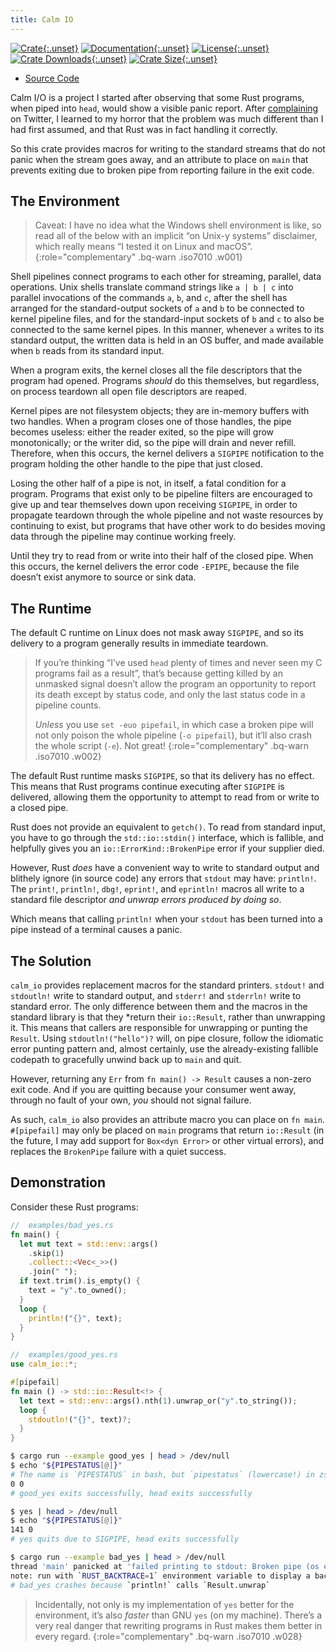 ```yaml
---
title: Calm IO
---
```


[![Crate](https://img.shields.io/crates/v/calm_io.svg "Crate Version Display"){:.unset}](https://crates.io/crates/calm_io "Crate Link")
[![Documentation](https://docs.rs/calm_io/badge.svg "Documentation Display"){:.unset}](https://docs.rs/calm_io "Documentation Link")
[![License](https://img.shields.io/crates/l/calm_io.svg "License Display"){:.unset}](https://github.com/myrrlyn/calm_io/blob/master/LICENSE.txt "License")
[![Crate Downloads](https://img.shields.io/crates/dv/calm_io.svg "Download Counter"){:.unset}](https://crates.io/crates/calm_io "Crate Link")
[![Crate Size](https://tokei.rs/b1/github/myrrlyn/calm_io?category=code "Repository Size"){:.unset}](https://github.com/myrrlyn/calm_io "Source Code")

- [Source Code][source]

Calm I/O is a project I started after observing that some Rust programs, when
piped into `head`, would show a visible panic report. After [complaining] on
Twitter, I learned to my horror that the problem was much different than I had
first assumed, and that Rust was in fact handling it correctly.

So this crate provides macros for writing to the standard streams that do not
panic when the stream goes away, and an attribute to place on `main` that
prevents exiting due to broken pipe from reporting failure in the exit code.

## The Environment

> Caveat: I have no idea what the Windows shell environment is like, so read all
> of the below with an implicit “on Unix-y systems” disclaimer, which really
> means “I tested it on Linux and macOS”.
{:role="complementary" .bq-warn .iso7010 .w001}

Shell pipelines connect programs to each other for streaming, parallel, data
operations. Unix shells translate command strings like `a | b | c` into parallel
invocations of the commands `a`, `b`, and `c`, after the shell has arranged for
the standard-output sockets of `a` and `b` to be connected to kernel pipeline
files, and for the standard-input sockets of `b` and `c` to also be connected to
the same kernel pipes. In this manner, whenever `a` writes to its standard
output, the written data is held in an OS buffer, and made available when `b`
reads from its standard input.

When a program exits, the kernel closes all the file descriptors that the
program had opened. Programs *should* do this themselves, but regardless, on
process teardown all open file descriptors are reaped.

Kernel pipes are not filesystem objects; they are in-memory buffers with two
handles. When a program closes one of those handles, the pipe becomes useless:
either the reader exited, so the pipe will grow monotonically; or the writer
did, so the pipe will drain and never refill. Therefore, when this occurs, the
kernel delivers a `SIGPIPE` notification to the program holding the other handle
to the pipe that just closed.

Losing the other half of a pipe is not, in itself, a fatal condition for a
program. Programs that exist only to be pipeline filters are encouraged to give
up and tear themselves down upon receiving `SIGPIPE`, in order to propagate
teardown through the whole pipeline and not waste resources by continuing to
exist, but programs that have other work to do besides moving data through the
pipeline may continue working freely.

Until they try to read from or write into their half of the closed pipe. When
this occurs, the kernel delivers the error code `-EPIPE`, because the file
doesn’t exist anymore to source or sink data.

## The Runtime

The default C runtime on Linux does not mask away `SIGPIPE`, and so its delivery
to a program generally results in immediate teardown.

> If you’re thinking “I’ve used `head` plenty of times and never seen my C
> programs fail as a result”, that’s because getting killed by an unmasked
> signal doesn’t allow the program an opportunity to report its death except
> by status code, and only the last status code in a pipeline counts.
>
> *Unless* you use `set -euo pipefail`, in which case a broken pipe will not
> only poison the whole pipeline (`-o pipefail`), but it’ll also crash the
> whole script (`-e`). Not great!
{:role="complementary" .bq-warn .iso7010 .w002}

The default Rust runtime masks `SIGPIPE`, so that its delivery has no effect.
This means that Rust programs continue executing after `SIGPIPE` is delivered,
allowing them the opportunity to attempt to read from or write to a closed pipe.

Rust does not provide an equivalent to `getch()`. To read from standard input,
you have to go through the `std::io::stdin()` interface, which is fallible, and
helpfully gives you an `io::ErrorKind::BrokenPipe` error if your supplier died.

However, Rust *does* have a convenient way to write to standard output and
blithely ignore (in source code) any errors that `stdout` may have: `println!`.
The `print!`, `println!`, `dbg!`, `eprint!`, and `eprintln!` macros all write to
a standard file descriptor *and unwrap errors produced by doing so*.

Which means that calling `println!` when your `stdout` has been turned into a
pipe instead of a terminal causes a panic.

## The Solution

`calm_io` provides replacement macros for the standard printers. `stdout!` and
`stdoutln!` write to standard output, and `stderr!` and `stderrln!` write to
standard error. The only difference between them and the macros in the standard
library is that they *return their `io::Result`, rather than unwrapping it. This
means that callers are responsible for unwrapping or punting the `Result`. Using
`stdoutln!("hello")?` will, on pipe closure, follow the idiomatic error punting
pattern and, almost certainly, use the already-existing fallible codepath to
gracefully unwind back up to `main` and quit.

However, returning any `Err` from `fn main() -> Result` causes a non-zero exit
code. And if you are quitting because your consumer went away, through no fault
of your own, *you* should not signal failure.

As such, `calm_io` also provides an attribute macro you can place on `fn main`.
`#[pipefail]` may only be placed on `main` programs that return `io::Result` (in
the future, I may add support for `Box<dyn Error>` or other virtual errors), and
replaces the `BrokenPipe` failure with a quiet success.

## Demonstration

Consider these Rust programs:

```rust
//  examples/bad_yes.rs
fn main() {
  let mut text = std::env::args()
    .skip(1)
    .collect::<Vec<_>>()
    .join(" ");
  if text.trim().is_empty() {
    text = "y".to_owned();
  }
  loop {
    println!("{}", text);
  }
}
```

```rust
//  examples/good_yes.rs
use calm_io::*;

#[pipefail]
fn main () -> std::io::Result<!> {
  let text = std::env::args().nth(1).unwrap_or("y".to_string());
  loop {
    stdoutln!("{}", text)?;
  }
}
```

```sh
$ cargo run --example good_yes | head > /dev/null
$ echo "${PIPESTATUS[@]}"
# The name is `PIPESTATUS` in bash, but `pipestatus` (lowercase!) in zsh
0 0
# good_yes exits successfully, head exits successfully

$ yes | head > /dev/null
$ echo "${PIPESTATUS[@]}"
141 0
# yes quits due to SIGPIPE, head exits successfully

$ cargo run --example bad_yes | head > /dev/null
thread 'main' panicked at 'failed printing to stdout: Broken pipe (os error 32)', src/libstd/io/stdio.rs:792:9
note: run with `RUST_BACKTRACE=1` environment variable to display a backtrace.
# bad_yes crashes because `println!` calls `Result.unwrap`
```

> Incidentally, not only is my implementation of `yes` better for the
> environment, it’s also *faster* than GNU `yes` (on my machine). There’s a very
> real danger that rewriting programs in Rust makes them better in every regard.
{:role="complementary" .bq-warn .iso7010 .w028}

[complaining]: https://twitter.com/myrrlyn/status/1170035475593064448
[source]:      https://github.com/myrrlyn/calm_io "Source Code"

<!-- Currently broken in Earmark
[![Crate][crate_img]{:.unset.badge}][crate]
[![Documentation][docs_img]{:.unset.badge}][docs]
[![License][license_img]{:.unset.badge}][license]
[![Continuous Integration][travis_img]{:.unset.badge}][travis]
[![Crate Downloads][dl_img]{:.unset.badge}][crate]
[![Crate Size][loc_img]{:.unset.badge}][loc]

[crate]:       https://crates.io/crates/calm_io "Crate Link"
[crate_img]:   https://img.shields.io/crates/v/calm_io.svg "Crate Version Display"
[dl_img]:      https://img.shields.io/crates/dv/calm_io.svg "Download Counter"
[docs]:        https://docs.rs/calm_io "Documentation Link"
[docs_img]:    https://docs.rs/calm_io/badge.svg "Documentation Display"
[license]:     https://github.com/myrrlyn/calm_io/blob/master/LICENSE.txt "License"
[license_img]: https://img.shields.io/crates/l/calm_io.svg "License Display"
[loc]:         https://github.com/myrrlyn/calm_io "Repository"
[loc_img]:     https://tokei.rs/b1/github/myrrlyn/calm_io?category=code "Repository Size"
-->
